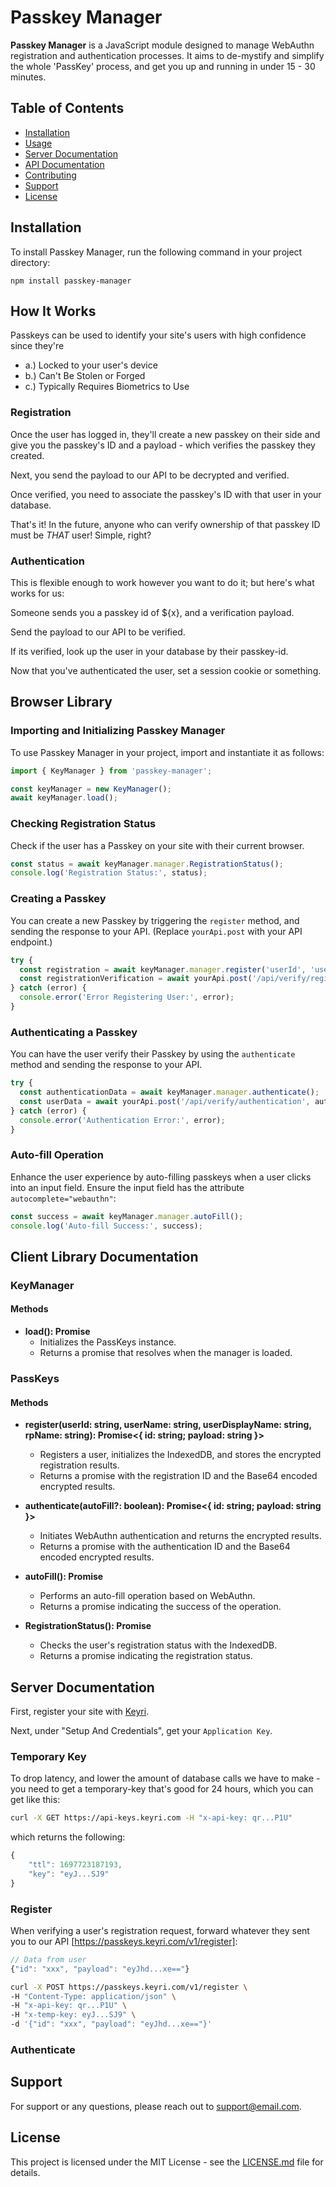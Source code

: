 # Passkey Manager

**Passkey Manager** is a JavaScript module designed to manage WebAuthn registration and authentication processes. It aims to de-mystify and simplify the whole 'PassKey' process, and get you up and running in under 15 - 30 minutes.

## Table of Contents
- [Installation](#installation)
- [Usage](#usage)
- [Server Documentation](#server-documentation)
- [API Documentation](#api-documentation)
- [Contributing](#contributing)
- [Support](#support)
- [License](#license)

## Installation

To install Passkey Manager, run the following command in your project directory:

```
npm install passkey-manager
```

## How It Works

Passkeys can be used to identify your site's users with high confidence since they're

- a.) Locked to your user's device
- b.) Can't Be Stolen or Forged
- c.) Typically Requires Biometrics to Use

### Registration

Once the user has logged in, they'll create a new passkey on their side and give you the passkey's ID and a payload - which verifies the passkey they created.

Next, you send the payload to our API to be decrypted and verified.

Once verified, you need to associate the passkey's ID with that user in your database.

That's it! In the future, anyone who can verify ownership of that passkey ID must be _THAT_ user! Simple, right?

### Authentication

This is flexible enough to work however you want to do it; but here's what works for us:

Someone sends you a passkey id of ${x}, and a verification payload.

Send the payload to our API to be verified.

If its verified, look up the user in your database by their passkey-id.

Now that you've authenticated the user, set a session cookie or something.

## Browser Library

### Importing and Initializing Passkey Manager

To use Passkey Manager in your project, import and instantiate it as follows:

```javascript
import { KeyManager } from 'passkey-manager';

const keyManager = new KeyManager();
await keyManager.load();
```

### Checking Registration Status

Check if the user has a Passkey on your site with their current browser.

```javascript
const status = await keyManager.manager.RegistrationStatus();
console.log('Registration Status:', status);
```

### Creating a Passkey

You can create a new Passkey by triggering the `register` method, and sending the response to your API. (Replace `yourApi.post` with your API endpoint.)

```javascript
try {
  const registration = await keyManager.manager.register('userId', 'userName', 'userDisplayName', 'rpName');
  const registrationVerification = await yourApi.post('/api/verify/registration', registration);
} catch (error) {
  console.error('Error Registering User:', error);
}
```

### Authenticating a Passkey

You can have the user verify their Passkey by using the `authenticate` method and sending the response to your API.

```javascript
try {
  const authenticationData = await keyManager.manager.authenticate();
  const userData = await yourApi.post('/api/verify/authentication', authenticationData);
} catch (error) {
  console.error('Authentication Error:', error);
}
```

### Auto-fill Operation

Enhance the user experience by auto-filling passkeys when a user clicks into an input field. Ensure the input field has the attribute `autocomplete="webauthn"`:

```javascript
const success = await keyManager.manager.autoFill();
console.log('Auto-fill Success:', success);
```

## Client Library Documentation

### KeyManager

#### Methods

- **load(): Promise<void>**
  - Initializes the PassKeys instance.
  - Returns a promise that resolves when the manager is loaded.

### PassKeys

#### Methods

- **register(userId: string, userName: string, userDisplayName: string, rpName: string): Promise<{ id: string; payload: string }>**
  - Registers a user, initializes the IndexedDB, and stores the encrypted registration results.
  - Returns a promise with the registration ID and the Base64 encoded encrypted results.

- **authenticate(autoFill?: boolean): Promise<{ id: string; payload: string }>**
  - Initiates WebAuthn authentication and returns the encrypted results.
  - Returns a promise with the authentication ID and the Base64 encoded encrypted results.

- **autoFill(): Promise<boolean>**
  - Performs an auto-fill operation based on WebAuthn.
  - Returns a promise indicating the success of the operation.

- **RegistrationStatus(): Promise<string>**
  - Checks the user's registration status with the IndexedDB.
  - Returns a promise indicating the registration status.


## Server Documentation

First, register your site with [Keyri](https://app.keyri.com/sign-up).

Next, under "Setup And Credentials", get your `Application Key`.

### Temporary Key

To drop latency, and lower the amount of database calls we have to make - you need to get a temporary-key that's good for 24 hours, which you can get like this:

```bash
curl -X GET https://api-keys.keyri.com -H "x-api-key: qr...P1U"
```

which returns the following:

```javascript
{
    "ttl": 1697723187193,
    "key": "eyJ...SJ9"
}
```
### Register

When verifying a user's registration request, forward whatever they sent you to our API [https://passkeys.keyri.com/v1/register]:

```javascript
// Data from user
{"id": "xxx", "payload": "eyJhd...xe=="}
```

```bash
curl -X POST https://passkeys.keyri.com/v1/register \
-H "Content-Type: application/json" \
-H "x-api-key: qr...P1U" \
-H "x-temp-key: eyJ...SJ9" \
-d '{"id": "xxx", "payload": "eyJhd...xe=="}'
```

### Authenticate

## Support

For support or any questions, please reach out to [support@email.com](mailto:support@email.com).

## License

This project is licensed under the MIT License - see the [LICENSE.md](LICENSE.md) file for details.
